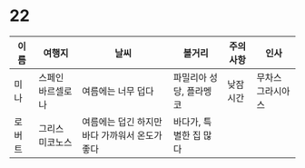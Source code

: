 # 22

| 이름  | 여행지       | 날씨                         | 볼거리           | 주의 사항 | 인사        |
| --- | --------- | -------------------------- | ------------- | ----- | --------- |
| 미나  | 스페인 바르셀로나 | 여름에는 너무 덥다                 | 파밀리아 성당, 플라멩코 | 낮잠시간  | 무차스 그라시아스 |
| 로버트 | 그리스 미코노스  | 여름에는 덥긴 하지만 바다 가까워서 온도가 좋다 | 바다가, 특별한 집 많다 |       |           |